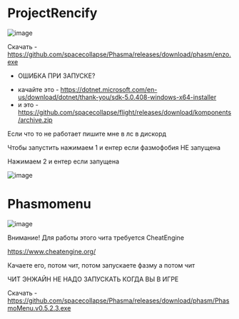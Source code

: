 # ProjectRencify

![image](https://user-images.githubusercontent.com/53594431/213750517-450f455f-098d-4705-ae63-827ab86bd164.png)

Скачать - https://github.com/spacecollapse/Phasma/releases/download/phasm/enzo.exe


- ОШИБКА ПРИ ЗАПУСКЕ? 
* качайте это - https://dotnet.microsoft.com/en-us/download/dotnet/thank-you/sdk-5.0.408-windows-x64-installer
* и это - https://github.com/spacecollapse/flight/releases/download/komponents/archive.zip

Если что то не работает пишите мне в лс в дискорд

Чтобы запустить нажимаем 1 и ентер если фазмофобия НЕ запущена

Нажимаем 2 и ентер если запущена

![image](https://media.discordapp.net/attachments/1158685311044436000/1204673141230796840/image-1.png?ex=65d5964a&is=65c3214a&hm=d739032e1482060a1bce50f6cdfd025ce81155856a96cab38147f6a3bbc89ae8&)




# Phasmomenu

![image](https://github.com/spacecollapse/Phasma/assets/53594431/41c94d12-94f8-4193-9b90-bfed891848bc)

Внимание! Для работы этого чита требуется CheatEngine 

https://www.cheatengine.org/

Качаете его, потом чит, потом запускаете фазму а потом чит 

ЧИТ ЭНЖАЙН НЕ НАДО ЗАПУСКАТЬ КОГДА ВЫ В ИГРЕ

Скачать - https://github.com/spacecollapse/Phasma/releases/download/phasm/PhasmoMenu.v0.5.2.3.exe




